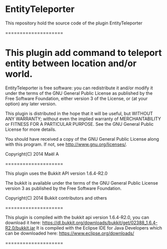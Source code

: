 EntityTeleporter
====================

This repository hold the source code of the plugin EntityTeleporter

====================

This plugin add command to teleport entity between location and/or world.
====================

EntityTeleporter is free software: you can redistribute it and/or modify
it under the terms of the GNU General Public License as published by
the Free Software Foundation, either version 3 of the License, or
(at your option) any later version.

This plugin is distributed in the hope that it will be useful,
but WITHOUT ANY WARRANTY; without even the implied warranty of
MERCHANTABILITY or FITNESS FOR A PARTICULAR PURPOSE.  See the
GNU General Public License for more details.

You should have received a copy of the GNU General Public License
along with this program.  If not, see <http://www.gnu.org/licenses/>.

Copyright(C) 2014 Maël A

====================

This plugin uses the Bukkit API version 1.6.4-R2.0

The bukkit is available under the terms of the GNU General Public License
version 3 as published by the Free Software Foundation.

Copyright(C) 2014 Bukkit contributors and others

====================

This plugin is compiled with the bukkit api version 1.6.4-R2.0, you can download it here: https://dl.bukkit.org/downloads/bukkit/get/02388_1.6.4-R2.0/bukkit.jar
It is compiled with the Eclipse IDE for Java Developers which can be downloaded here: https://www.eclipse.org/downloads/

====================

